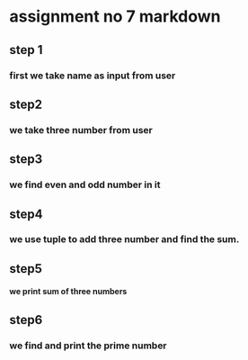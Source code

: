 # assignment no 7 markdown
## step 1
### first we  take name  as input from user

## step2 
### we take three number from user

## step3
### we find even and odd number in it
## step4

### we use tuple  to add three number and find the sum.
## step5
#### we print sum of three numbers
## step6
### we find and print the prime number
